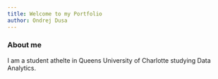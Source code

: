 ```yaml
---
title: Welcome to my Portfolio
author: Ondrej Dusa
---
```


### About me 
I am a student athelte in Queens University of Charlotte studying Data Analytics.
